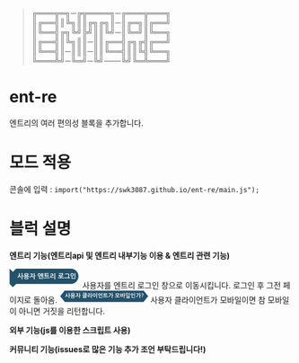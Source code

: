     
> ╔═══╦═╗─╔╦════╗─╔═══╦═══╗    
> ║╔══╣║╚╗║║╔╗╔╗║─║╔═╗║╔══╝    
> ║╚══╣╔╗╚╝╠╝║║╚╝─║╚═╝║╚══╗    
> ║╔══╣║╚╗║║─║║╔══╣╔╗╔╣╔══╝    
> ║╚══╣║─║║║─║║╚══╣║║╚╣╚══╗    
> ╚═══╩╝─╚═╝─╚╝───╚╝╚═╩═══╝    
    
# ent-re    
엔트리의 여러 편의성 블록을 추가합니다.    

# 모드 적용    
콘솔에 입력 : ```import("https://swk3087.github.io/ent-re/main.js"); ```    
    
# 블럭 설명    
**엔트리 기능(엔트리api 및 엔트리 내부기능 이용 & 엔트리 관련 기능)**    
    
<img src="/img/block-img_EntryLogiN.png" />  
사용자를 엔트리 로그인 창으로 이동시킵니다. 로그인 후 그전 페이지로 돌아옴.     
    
<img src="/img/block-img_IsMobilE.png" />  
사용자 클라이언트가 모바일이면 참 모바일이 아니면 거짓을 리턴합니다.    
    
**외부 기능(js를 이용한 스크립트 사용)**    
    
    
**커뮤니티 기능(issues로 많은 기능 추가 조언 부탁드립니다!)**    
